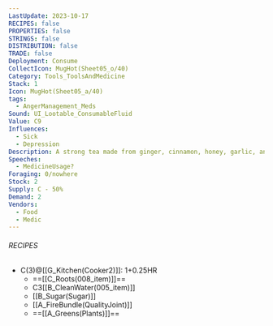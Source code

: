 ```yaml
---
LastUpdate: 2023-10-17
RECIPES: false
PROPERTIES: false
STRINGS: false
DISTRIBUTION: false
TRADE: false
Deployment: Consume
CollectIcon: MugHot(Sheet05_o/40)
Category: Tools_ToolsAndMedicine
Stack: 1
Icon: MugHot(Sheet05_a/40)
tags:
  - AngerManagement_Meds
Sound: UI_Lootable_ConsumableFluid
Value: C9
Influences:
  - Sick
  - Depression
Description: A strong tea made from ginger, cinnamon, honey, garlic, and pine needles.
Speeches:
  - MedicineUsage?
Foraging: 0/nowhere
Stock: 2
Supply: C - 50%
Demand: 2
Vendors:
  - Food
  - Medic
---
```


###### RECIPES
- C(3)@[[G_Kitchen(Cooker2)]]: 1+0.25HR
	- ==[[C_Roots(008_item)]]==
	- C3[[B_CleanWater(005_item)]]
	- [[B_Sugar(Sugar)]]
	- [[A_FireBundle(QualityJoint)]]
	- ==[[A_Greens(Plants)]]==